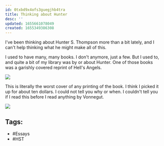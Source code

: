 ```yaml
---
id: 0txbd9x4ofs3guegjhb4tra
title: Thinking about Hunter
desc: ''
updated: 1655661078049
created: 1655349386308
---
```


I've been thinking about Hunter S. Thompson more than a bit lately, and I can't help thinking what he might make all of this.

I used to have many, many books. I don't anymore, just a few. But I used to, and quite a bit of my library was by or about Hunter. One of those books was a garishly covered reprint of Hell's Angels.

![](/assets/images/2022-06-15-22-21-06.png)

This is literally the worst cover of any printing of the book. I think I picked it up for about ten dollars. I could not tell you why or when. I couldn't tell you if I read this before I read anything by Vonnegut.

![](/assets/images/2022-06-15-22-38-07.png)

## Tags:

- #Essays
- #HST
